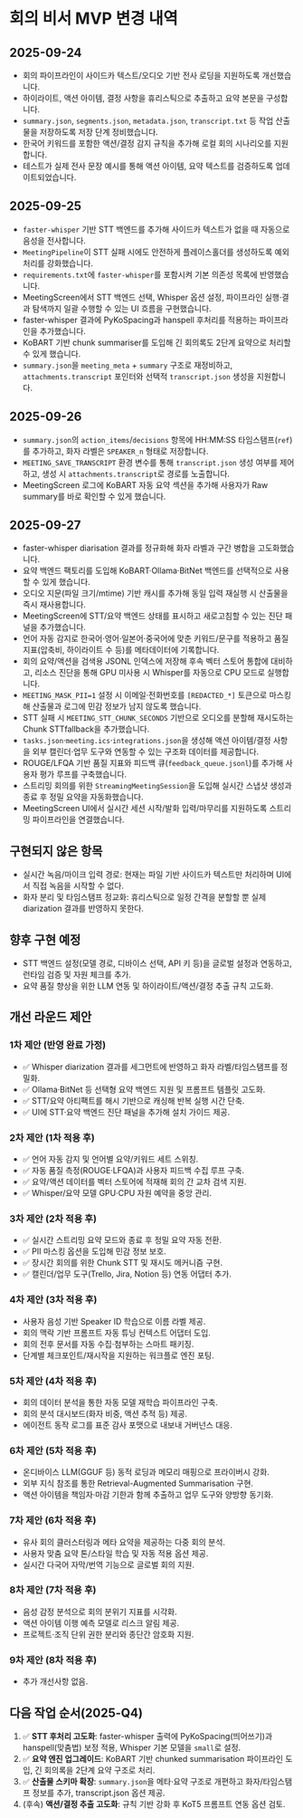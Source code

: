# 회의 비서 MVP 변경 내역

## 2025-09-24
- 회의 파이프라인이 사이드카 텍스트/오디오 기반 전사 로딩을 지원하도록 개선했습니다.
- 하이라이트, 액션 아이템, 결정 사항을 휴리스틱으로 추출하고 요약 본문을 구성합니다.
- `summary.json`, `segments.json`, `metadata.json`, `transcript.txt` 등 작업 산출물을 저장하도록 저장 단계 정비했습니다.
- 한국어 키워드를 포함한 액션/결정 감지 규칙을 추가해 로컬 회의 시나리오를 지원합니다.
- 테스트가 실제 전사 문장 예시를 통해 액션 아이템, 요약 텍스트를 검증하도록 업데이트되었습니다.

## 2025-09-25
- `faster-whisper` 기반 STT 백엔드를 추가해 사이드카 텍스트가 없을 때 자동으로 음성을 전사합니다.
- `MeetingPipeline`이 STT 실패 시에도 안전하게 플레이스홀더를 생성하도록 예외 처리를 강화했습니다.
- `requirements.txt`에 `faster-whisper`를 포함시켜 기본 의존성 목록에 반영했습니다.
- MeetingScreen에서 STT 백엔드 선택, Whisper 옵션 설정, 파이프라인 실행·결과 탐색까지 일괄 수행할 수 있는 UI 흐름을 구현했습니다.
- faster-whisper 결과에 PyKoSpacing과 hanspell 후처리를 적용하는 파이프라인을 추가했습니다.
- KoBART 기반 chunk summariser를 도입해 긴 회의록도 2단계 요약으로 처리할 수 있게 했습니다.
- `summary.json`을 `meeting_meta` + `summary` 구조로 재정비하고, `attachments.transcript` 포인터와 선택적 `transcript.json` 생성을 지원합니다.

## 2025-09-26
- `summary.json`의 `action_items`/`decisions` 항목에 HH:MM:SS 타임스탬프(`ref`)를 추가하고, 화자 라벨은 `SPEAKER_n` 형태로 저장합니다.
- `MEETING_SAVE_TRANSCRIPT` 환경 변수를 통해 `transcript.json` 생성 여부를 제어하고, 생성 시 `attachments.transcript`로 경로를 노출합니다.
- MeetingScreen 로그에 KoBART 자동 요약 섹션을 추가해 사용자가 Raw summary를 바로 확인할 수 있게 했습니다.

## 2025-09-27
- faster-whisper diarisation 결과를 정규화해 화자 라벨과 구간 병합을 고도화했습니다.
- 요약 백엔드 팩토리를 도입해 KoBART·Ollama·BitNet 백엔드를 선택적으로 사용할 수 있게 했습니다.
- 오디오 지문(파일 크기/mtime) 기반 캐시를 추가해 동일 입력 재실행 시 산출물을 즉시 재사용합니다.
- MeetingScreen에 STT/요약 백엔드 상태를 표시하고 새로고침할 수 있는 진단 패널을 추가했습니다.
- 언어 자동 감지로 한국어·영어·일본어·중국어에 맞춘 키워드/문구를 적용하고 품질 지표(압축비, 하이라이트 수 등)를 메타데이터에 기록합니다.
- 회의 요약/액션을 검색용 JSONL 인덱스에 저장해 후속 벡터 스토어 통합에 대비하고, 리소스 진단을 통해 GPU 미사용 시 Whisper를 자동으로 CPU 모드로 실행합니다.
- `MEETING_MASK_PII=1` 설정 시 이메일·전화번호를 `[REDACTED_*]` 토큰으로 마스킹해 산출물과 로그에 민감 정보가 남지 않도록 했습니다.
- STT 실패 시 `MEETING_STT_CHUNK_SECONDS` 기반으로 오디오를 분할해 재시도하는 Chunk STTfallback을 추가했습니다.
- `tasks.json`·`meeting.ics`·`integrations.json`을 생성해 액션 아이템/결정 사항을 외부 캘린더·업무 도구와 연동할 수 있는 구조화 데이터를 제공합니다.
- ROUGE/LFQA 기반 품질 지표와 피드백 큐(`feedback_queue.jsonl`)를 추가해 사용자 평가 루프를 구축했습니다.
- 스트리밍 회의를 위한 `StreamingMeetingSession`을 도입해 실시간 스냅샷 생성과 종료 후 정밀 요약을 자동화했습니다.
- MeetingScreen UI에서 실시간 세션 시작/발화 입력/마무리를 지원하도록 스트리밍 파이프라인을 연결했습니다.

## 구현되지 않은 항목
- 실시간 녹음/마이크 입력 경로: 현재는 파일 기반 사이드카 텍스트만 처리하며 UI에서 직접 녹음을 시작할 수 없다.
- 화자 분리 및 타임스탬프 정교화: 휴리스틱으로 일정 간격을 분할할 뿐 실제 diarization 결과를 반영하지 못한다.

## 향후 구현 예정
- STT 백엔드 설정(모델 경로, 디바이스 선택, API 키 등)을 글로벌 설정과 연동하고, 런타임 검증 및 자원 체크를 추가.
- 요약 품질 향상을 위한 LLM 연동 및 하이라이트/액션/결정 추출 규칙 고도화.

## 개선 라운드 제안
### 1차 제안 (반영 완료 가정)
- ✅ Whisper diarization 결과를 세그먼트에 반영하고 화자 라벨/타임스탬프를 정밀화.
- ✅ Ollama·BitNet 등 선택형 요약 백엔드 지원 및 프롬프트 템플릿 고도화.
- ✅ STT/요약 아티팩트를 해시 기반으로 캐싱해 반복 실행 시간 단축.
- ✅ UI에 STT·요약 백엔드 진단 패널을 추가해 설치 가이드 제공.

### 2차 제안 (1차 적용 후)
- ✅ 언어 자동 감지 및 언어별 요약/키워드 세트 스위칭.
- ✅ 자동 품질 측정(ROUGE·LFQA)과 사용자 피드백 수집 루프 구축.
- ✅ 요약/액션 데이터를 벡터 스토어에 적재해 회의 간 교차 검색 지원.
- ✅ Whisper/요약 모델 GPU·CPU 자원 예약을 중앙 관리.

### 3차 제안 (2차 적용 후)
- ✅ 실시간 스트리밍 요약 모드와 종료 후 정밀 요약 자동 전환.
- ✅ PII 마스킹 옵션을 도입해 민감 정보 보호.
- ✅ 장시간 회의를 위한 Chunk STT 및 재시도 메커니즘 구현.
- ✅ 캘린더/업무 도구(Trello, Jira, Notion 등) 연동 어댑터 추가.

### 4차 제안 (3차 적용 후)
- 사용자 음성 기반 Speaker ID 학습으로 이름 라벨 제공.
- 회의 맥락 기반 프롬프트 자동 튜닝 컨텍스트 어댑터 도입.
- 회의 전후 문서를 자동 수집·첨부하는 스마트 패키징.
- 단계별 체크포인트/재시작을 지원하는 워크플로 엔진 포팅.

### 5차 제안 (4차 적용 후)
- 회의 데이터 분석을 통한 자동 모델 재학습 파이프라인 구축.
- 회의 분석 대시보드(화자 비중, 액션 추적 등) 제공.
- 에이전트 동작 로그를 표준 감사 포맷으로 내보내 거버넌스 대응.

### 6차 제안 (5차 적용 후)
- 온디바이스 LLM(GGUF 등) 동적 로딩과 메모리 매핑으로 프라이버시 강화.
- 외부 지식 참조를 통한 Retrieval-Augmented Summarisation 구현.
- 액션 아이템을 책임자·마감 기한과 함께 추출하고 업무 도구와 양방향 동기화.

### 7차 제안 (6차 적용 후)
- 유사 회의 클러스터링과 메타 요약을 제공하는 다중 회의 분석.
- 사용자 맞춤 요약 톤/스타일 학습 및 자동 적용 옵션 제공.
- 실시간 다국어 자막/번역 기능으로 글로벌 회의 지원.

### 8차 제안 (7차 적용 후)
- 음성 감정 분석으로 회의 분위기 지표를 시각화.
- 액션 아이템 이행 예측 모델로 리스크 알림 제공.
- 프로젝트·조직 단위 권한 분리와 종단간 암호화 지원.

### 9차 제안 (8차 적용 후)
- 추가 개선사항 없음.

## 다음 작업 순서(2025-Q4)
1. ✅ **STT 후처리 고도화**: faster-whisper 출력에 PyKoSpacing(띄어쓰기)과 hanspell(맞춤법) 보정 적용, Whisper 기본 모델을 `small`로 설정.
2. ✅ **요약 엔진 업그레이드**: KoBART 기반 chunked summarisation 파이프라인 도입, 긴 회의록을 2단계 요약 구조로 처리.
3. ✅ **산출물 스키마 확장**: `summary.json`을 메타·요약 구조로 개편하고 화자/타임스탬프 정보를 추가, transcript.json 옵션 제공.
4. (후속) **액션/결정 추출 고도화**: 규칙 기반 강화 후 KoT5 프롬프트 연동 옵션 검토.
